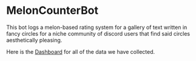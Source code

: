 # MelonCounterBot
This bot logs a melon-based rating system for a gallery of text written in fancy circles for a niche community of discord users that find said circles aesthetically pleasing.

Here is the [Dashboard](https://charts.mongodb.com/charts-project-0-kldpf/public/dashboards/64067347-e1ba-4080-86a4-3db4bc83d835) for all of the data we have collected.
